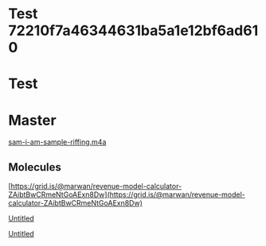# Test 72210f7a46344631ba5a1e12bf6ad610

# Test

# Master

[sam-i-am-sample-riffing.m4a](Test%2072210f7a46344631ba5a1e12bf6ad610/sam-i-am-sample-riffing.m4a)

## Molecules

[https://grid.is/@marwan/revenue-model-calculator-ZAibtBwCRmeNtGoAExn8Dw](https://grid.is/@marwan/revenue-model-calculator-ZAibtBwCRmeNtGoAExn8Dw)

[Untitled](Test%2072210f7a46344631ba5a1e12bf6ad610%202bee2e89955149e4a9d1ddb7ae0439ae/Untitled%20Database%20602b396d2efa464e9e92956142731a83.csv)

[Untitled](Test%2072210f7a46344631ba5a1e12bf6ad610%202bee2e89955149e4a9d1ddb7ae0439ae/Untitled%20Database%204cc197ce5bc043ce89e6553698754c29.csv)